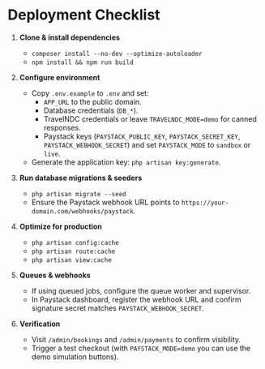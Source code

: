 # Deployment Checklist

1. **Clone & install dependencies**
   - `composer install --no-dev --optimize-autoloader`
   - `npm install && npm run build`

2. **Configure environment**
   - Copy `.env.example` to `.env` and set:
     - `APP_URL` to the public domain.
     - Database credentials (`DB_*`).
     - TravelNDC credentials or leave `TRAVELNDC_MODE=demo` for canned responses.
     - Paystack keys (`PAYSTACK_PUBLIC_KEY`, `PAYSTACK_SECRET_KEY`, `PAYSTACK_WEBHOOK_SECRET`) and set `PAYSTACK_MODE` to `sandbox` or `live`.
   - Generate the application key: `php artisan key:generate`.

3. **Run database migrations & seeders**
   - `php artisan migrate --seed`
   - Ensure the Paystack webhook URL points to `https://your-domain.com/webhooks/paystack`.

4. **Optimize for production**
   - `php artisan config:cache`
   - `php artisan route:cache`
   - `php artisan view:cache`

5. **Queues & webhooks**
   - If using queued jobs, configure the queue worker and supervisor.
   - In Paystack dashboard, register the webhook URL and confirm signature secret matches `PAYSTACK_WEBHOOK_SECRET`.

6. **Verification**
   - Visit `/admin/bookings` and `/admin/payments` to confirm visibility.
   - Trigger a test checkout (with `PAYSTACK_MODE=demo` you can use the demo simulation buttons).
